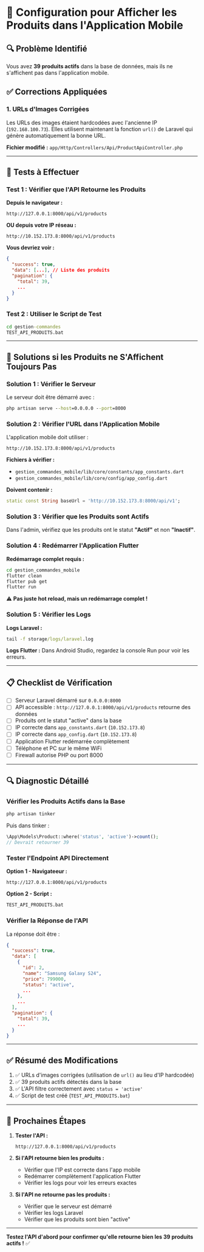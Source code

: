 # 🔧 Configuration pour Afficher les Produits dans l'Application Mobile

## 🔍 Problème Identifié

Vous avez **39 produits actifs** dans la base de données, mais ils ne s'affichent pas dans l'application mobile.

## ✅ Corrections Appliquées

### 1. URLs d'Images Corrigées

Les URLs des images étaient hardcodées avec l'ancienne IP (`192.168.100.73`). Elles utilisent maintenant la fonction `url()` de Laravel qui génère automatiquement la bonne URL.

**Fichier modifié :** `app/Http/Controllers/Api/ProductApiController.php`

---

## 🧪 Tests à Effectuer

### Test 1 : Vérifier que l'API Retourne les Produits

**Depuis le navigateur :**
```
http://127.0.0.1:8000/api/v1/products
```

**OU depuis votre IP réseau :**
```
http://10.152.173.8:8000/api/v1/products
```

**Vous devriez voir :**
```json
{
  "success": true,
  "data": [...], // Liste des produits
  "pagination": {
    "total": 39,
    ...
  }
}
```

### Test 2 : Utiliser le Script de Test

```cmd
cd gestion-commandes
TEST_API_PRODUITS.bat
```

---

## 🔧 Solutions si les Produits ne S'Affichent Toujours Pas

### Solution 1 : Vérifier le Serveur

Le serveur doit être démarré avec :
```cmd
php artisan serve --host=0.0.0.0 --port=8000
```

### Solution 2 : Vérifier l'URL dans l'Application Mobile

L'application mobile doit utiliser :
```
http://10.152.173.8:8000/api/v1/products
```

**Fichiers à vérifier :**
- `gestion_commandes_mobile/lib/core/constants/app_constants.dart`
- `gestion_commandes_mobile/lib/core/config/app_config.dart`

**Doivent contenir :**
```dart
static const String baseUrl = 'http://10.152.173.8:8000/api/v1';
```

### Solution 3 : Vérifier que les Produits sont Actifs

Dans l'admin, vérifiez que les produits ont le statut **"Actif"** et non **"Inactif"**.

### Solution 4 : Redémarrer l'Application Flutter

**Redémarrage complet requis :**
```bash
cd gestion_commandes_mobile
flutter clean
flutter pub get
flutter run
```

⚠️ **Pas juste hot reload, mais un redémarrage complet !**

### Solution 5 : Vérifier les Logs

**Logs Laravel :**
```cmd
tail -f storage/logs/laravel.log
```

**Logs Flutter :**
Dans Android Studio, regardez la console Run pour voir les erreurs.

---

## 📋 Checklist de Vérification

- [ ] Serveur Laravel démarré sur `0.0.0.0:8000`
- [ ] API accessible : `http://127.0.0.1:8000/api/v1/products` retourne des données
- [ ] Produits ont le statut "active" dans la base
- [ ] IP correcte dans `app_constants.dart` (`10.152.173.8`)
- [ ] IP correcte dans `app_config.dart` (`10.152.173.8`)
- [ ] Application Flutter redémarrée complètement
- [ ] Téléphone et PC sur le même WiFi
- [ ] Firewall autorise PHP ou port 8000

---

## 🔍 Diagnostic Détaillé

### Vérifier les Produits Actifs dans la Base

```bash
php artisan tinker
```

Puis dans tinker :
```php
\App\Models\Product::where('status', 'active')->count();
// Devrait retourner 39
```

### Tester l'Endpoint API Directement

**Option 1 - Navigateeur :**
```
http://127.0.0.1:8000/api/v1/products
```

**Option 2 - Script :**
```cmd
TEST_API_PRODUITS.bat
```

### Vérifier la Réponse de l'API

La réponse doit être :
```json
{
  "success": true,
  "data": [
    {
      "id": 2,
      "name": "Samsung Galaxy S24",
      "price": 799000,
      "status": "active",
      ...
    },
    ...
  ],
  "pagination": {
    "total": 39,
    ...
  }
}
```

---

## ✅ Résumé des Modifications

1. ✅ URLs d'images corrigées (utilisation de `url()` au lieu d'IP hardcodée)
2. ✅ 39 produits actifs détectés dans la base
3. ✅ L'API filtre correctement avec `status = 'active'`
4. ✅ Script de test créé (`TEST_API_PRODUITS.bat`)

---

## 🎯 Prochaines Étapes

1. **Tester l'API :**
   ```
   http://127.0.0.1:8000/api/v1/products
   ```

2. **Si l'API retourne bien les produits :**
   - Vérifier que l'IP est correcte dans l'app mobile
   - Redémarrer complètement l'application Flutter
   - Vérifier les logs pour voir les erreurs exactes

3. **Si l'API ne retourne pas les produits :**
   - Vérifier que le serveur est démarré
   - Vérifier les logs Laravel
   - Vérifier que les produits sont bien "active"

---

**Testez l'API d'abord pour confirmer qu'elle retourne bien les 39 produits actifs !** ✅


